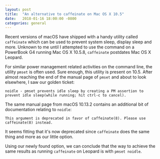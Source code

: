 ```yaml
---
layout: post
title:  "An alternative to caffeinate on Mac OS X 10.5"
date:   2018-01-16 18:00:00 -0800
categories: general
---
```

Recent versions of macOS have shipped with a handy utility called `caffeinate` which can be used to prevent system sleep, display sleep and more. Unknown to me until I attempted to use the command on a PowerBook G4 running Mac OS X 10.5.8, `caffeinate` postdates Mac OS X Leopard.

For similar power management related activities on the command line, the utility `pmset` is often used. Sure enough, this utility is present on 10.5. After almost reaching the end of the manual page of `pmset` and about to look elsewhere, I saw our golden ticket:

`noidle - pmset prevents idle sleep by creating a PM assertion to prevent idle sleep(while running; hit ctrl-c to cancel).`

The same manual page from macOS 10.13.2 contains an additional bit of documentation relating to `noidle`:

`This argument is deprecated in favor of caffeinate(8). Please use caffeinate(8) instead.`

It seems fitting that it's now deprecated since `caffeinate` does the same thing and more as our little option.

Using our newly found option, we can conclude that the way to achieve the same results as running `caffeinate` on Leopard is with `pmset noidle`.
